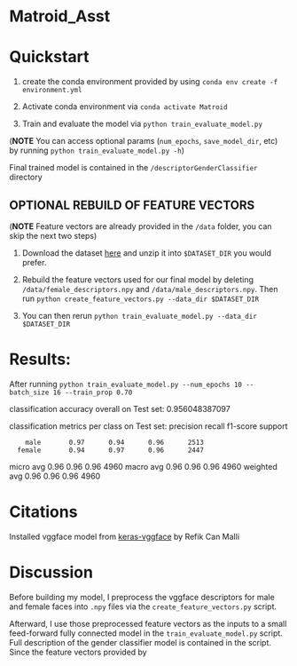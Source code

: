 # Matroid_Asst


# Quickstart

1. create the conda environment provided by using  `conda env create -f environment.yml`

2. Activate conda environment via `conda activate Matroid`

3. Train and evaluate the model via `python train_evaluate_model.py` 

(**NOTE** You can access optional params (`num_epochs`, `save_model_dir`, etc) by running `python train_evaluate_model.py -h`)

Final  trained model is contained in the `/descriptorGenderClassifier` directory

## OPTIONAL REBUILD OF FEATURE VECTORS

(**NOTE** Feature vectors are already provided in the `/data` folder, you can skip the next two steps)

1. Download the dataset [here](https://s3.amazonaws.com/matroid-web/datasets/agegender_cleaned.tar.gz.) and unzip it into `$DATASET_DIR` you would prefer.


2. Rebuild the feature vectors used for our final model by deleting `/data/female_descriptors.npy` and `/data/male_descriptors.npy`. Then run `python create_feature_vectors.py --data_dir $DATASET_DIR` 

3. You can then rerun `python train_evaluate_model.py --data_dir $DATASET_DIR` 

# Results: 

After running `python train_evaluate_model.py --num_epochs 10 --batch_size 16 --train_prop 0.70`

classification accuracy overall on Test set: 0.956048387097

classification metrics per class on Test set: 
              precision    recall  f1-score   support

        male       0.97      0.94      0.96      2513
      female       0.94      0.97      0.96      2447

   micro avg       0.96      0.96      0.96      4960
   macro avg       0.96      0.96      0.96      4960
weighted avg       0.96      0.96      0.96      4960


# Citations

Installed vggface model from [keras-vggface](https://github.com/rcmalli/keras-vggface) by Refik Can Malli 

# Discussion

Before building my model, I preprocess the vggface descriptors for male and female faces into `.npy` files via the `create_feature_vectors.py` script. 

Afterward, I use those preprocessed feature vectors as the inputs to a small feed-forward fully connected model in the `train_evaluate_model.py` script. Full description of the gender classifier model is contained in the script. Since the feature vectors provided by 
